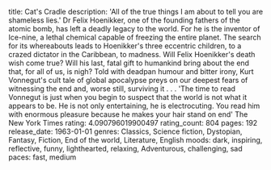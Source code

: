 title: Cat's Cradle
description: 'All of the true things I am about to tell you are shameless lies.' Dr Felix Hoenikker, one of the founding fathers of the atomic bomb, has left a deadly legacy to the world. For he is the inventor of Ice-nine, a lethal chemical capable of freezing the entire planet. The search for its whereabouts leads to Hoenikker's three eccentric children, to a crazed dictator in the Caribbean, to madness. Will Felix Hoenikker's death wish come true? Will his last, fatal gift to humankind bring about the end that, for all of us, is nigh? Told with deadpan humour and bitter irony, Kurt Vonnegut's cult tale of global apocalypse preys on our deepest fears of witnessing the end and, worse still, surviving it . . . 'The time to read Vonnegut is just when you begin to suspect that the world is not what it appears to be. He is not only entertaining, he is electrocuting. You read him with enormous pleasure because he makes your hair stand on end' The New York Times
rating: 4.090796019900497
rating_count: 804
pages: 192
release_date: 1963-01-01
genres: Classics, Science fiction, Dystopian, Fantasy, Fiction, End of the world, Literature, English
moods: dark, inspiring, reflective, funny, lighthearted, relaxing, Adventurous, challenging, sad
paces: fast, medium